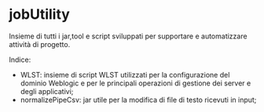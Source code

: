 # jobUtility
Insieme di tutti i jar,tool e script sviluppati per supportare e automatizzare attività di progetto. 

Indice:
* WLST: insieme di script WLST utilizzati per la configurazione del dominio Weblogic e per le principali operazioni di gestione dei server e degli applicativi;
* normalizePipeCsv: jar utile per la modifica di file di testo ricevuti in input;